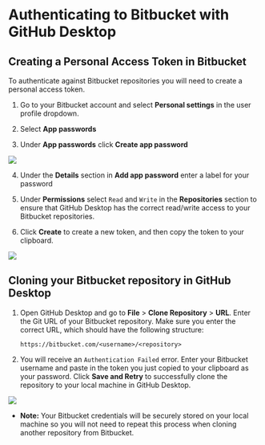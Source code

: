 # Authenticating to Bitbucket with GitHub Desktop

## Creating a Personal Access Token in Bitbucket

To authenticate against Bitbucket repositories you will need to create a personal access token.

1. Go to your Bitbucket account and select **Personal settings** in the user profile dropdown.

2. Select **App passwords**

3. Under **App passwords** click **Create app password**

![](https://user-images.githubusercontent.com/721500/54835632-ead3cd80-4c98-11e9-94fb-f94945581fe7.png)

4. Under the **Details** section in **Add app password** enter a label for your password

5. Under **Permissions** select `Read` and `Write` in the **Repositories** section to ensure that GitHub Desktop has the correct read/write access to your Bitbucket repositories.

6. Click **Create** to create a new token, and then copy the token to your clipboard.

![](https://user-images.githubusercontent.com/721500/54835624-e8717380-4c98-11e9-89b8-37d286cf99b6.png)

## Cloning your Bitbucket repository in GitHub Desktop

 1. Open GitHub Desktop and go to **File** > **Clone Repository** > **URL**. Enter the Git URL of your Bitbucket repository. Make sure you enter the correct URL, which should have the following structure:

      `https://bitbucket.com/<username>/<repository>`

 2. You will receive an `Authentication Failed` error. Enter your Bitbucket username and paste in the token you just copied to your clipboard as your password. Click **Save and Retry** to successfully clone the repository to your local machine in GitHub Desktop.

![](https://user-images.githubusercontent.com/721500/54835296-33d75200-4c98-11e9-9c6f-71bbfdd26336.png)

   - **Note:** Your Bitbucket credentials will be securely stored on your local machine so you will not need to repeat this process when cloning another repository from Bitbucket.
